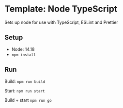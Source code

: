 # Template: Node TypeScript

Sets up node for use with TypeScript, ESLint and Prettier

## Setup

* Node: 14.18
* `npm install`


## Run

Build: `npm run build`

Start: `npm run start`

Build + start `npm run go`
